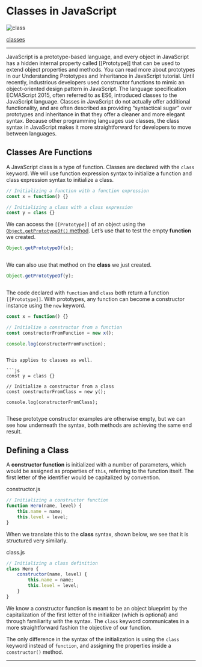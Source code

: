# Classes in JavaScript

![class](https://www.unionsquaredesign.com/wp-content/uploads/2016/10/CPT-OOP-objects_and_classes_-_attmeth.svg-300x239.png)

[classes](https://www.digitalocean.com/community/tutorials/understanding-classes-in-javascript)

---

JavaScript is a prototype-based language, and every object in JavaScript has a hidden internal property called [[Prototype]] that can be used to extend object properties and methods. You can read more about prototypes in our Understanding Prototypes and Inheritance in JavaScript tutorial. Until recently, industrious developers used constructor functions to mimic an object-oriented design pattern in JavaScript. The language specification ECMAScript 2015, often referred to as ES6, introduced classes to the JavaScript language. Classes in JavaScript do not actually offer additional functionality, and are often described as providing “syntactical sugar” over prototypes and inheritance in that they offer a cleaner and more elegant syntax. Because other programming languages use classes, the class syntax in JavaScript makes it more straightforward for developers to move between languages.

## Classes Are Functions


A JavaScript class is a type of function. Classes are declared with the  `class`  keyword. We will use function expression syntax to initialize a function and class expression syntax to initialize a class.

```js
// Initializing a function with a function expression
const x = function() {}

```

```js
// Initializing a class with a class expression
const y = class {}

```

We can access the  `[[Prototype]]`  of an object using the  [`Object.getPrototypeOf()`  method](https://www.digitalocean.com/community/tutorials/understanding-prototypes-and-inheritance-in-javascript#javascript-prototypes). Let’s use that to test the empty  **function**  we created.

```js
Object.getPrototypeOf(x);

```

```

```

We can also use that method on the  **class**  we just created.

```js
Object.getPrototypeOf(y);

```

```

```

The code declared with  `function`  and  `class`  both return a function  `[[Prototype]]`. With prototypes, any function can become a constructor instance using the  `new`  keyword.

```js
const x = function() {}

// Initialize a constructor from a function
const constructorFromFunction = new x();

console.log(constructorFromFunction);

```
```

This applies to classes as well.

```js
const y = class {}

// Initialize a constructor from a class
const constructorFromClass = new y();

console.log(constructorFromClass);

```

```

```

These prototype constructor examples are otherwise empty, but we can see how underneath the syntax, both methods are achieving the same end result.

## Defining a Class


A  **constructor function**  is initialized with a number of parameters, which would be assigned as properties of  `this`, referring to the function itself. The first letter of the identifier would be capitalized by convention.

constructor.js

```js
// Initializing a constructor function
function Hero(name, level) {
    this.name = name;
    this.level = level;
}

```

When we translate this to the  **class**  syntax, shown below, we see that it is structured very similarly.

class.js

```js
// Initializing a class definition
class Hero {
    constructor(name, level) {
        this.name = name;
        this.level = level;
    }
}

```

We know a constructor function is meant to be an object blueprint by the capitalization of the first letter of the initializer (which is optional) and through familiarity with the syntax. The  `class`  keyword communicates in a more straightforward fashion the objective of our function.

The only difference in the syntax of the initialization is using the  `class`  keyword instead of  `function`, and assigning the properties inside a  `constructor()`  method.

---
